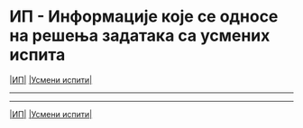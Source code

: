 # ИП - Информације које се односе на решења задатака са усмених испита

[|ИП|](../../README.md)  [|Усмени испити|](../README.md)

---

---  

[|ИП|](../../README.md)  [|Усмени испити|](../README.md)